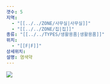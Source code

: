 ```yaml
---
갯수: 5
지역:
  - "[[../../ZONE/사무실|사무실]]"
  - "[[../../ZONE/집|집]]"
종류: "[[../../TYPES/생활용품|생활용품]]"
위치:
  - "[[F|F]]"
상세위치: 
설명: 염색약
---
```

![](http://192.168.50.22/devices/240607_IMG_0174.jpg)
